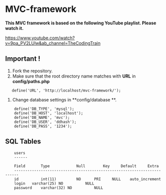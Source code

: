 # MVC-framework
**This MVC framework is based on the following YouTube playlist. Please watch it.**

https://www.youtube.com/watch?v=9pa_PV2LUlw&ab_channel=TheCodingTrain

## Important !
1. Fork the repository.
1. Make sure that the root directory name matches with **URL** in **config/paths.php**
```
   define('URL', 'http://localhost/mvc-framework/');
```
1. Change database settings in **config/database **.
``` 
    define('DB_TYPE', 'mysql');
    define('DB_HOST', 'localhost');
    define('DB_NAME', 'mvc');
    define('DB_USER', 'ddhash');
    define('DB_PASS', '1234');
```
## SQL Tables

```
    users
    ------

    Field       Type            Null        Key     Default     Extra
    ------------------------------------------------------------------------
    id	        int(11)	        NO	    PRI	    NULL	auto_increment	
    login	varchar(25)	NO		    NULL	
    password	varchar(32)	NO		    NULL
		
```
